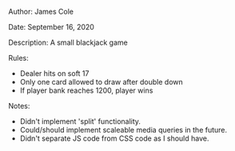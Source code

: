 Author: James Cole

Date: September 16, 2020

Description: A small blackjack game

Rules:

* Dealer hits on soft 17
* Only one card allowed to draw after double down
* If player bank reaches 1200, player wins

Notes:

* Didn't implement 'split' functionality.
* Could/should implement scaleable media queries in the future.
* Didn't separate JS code from CSS code as I should have.